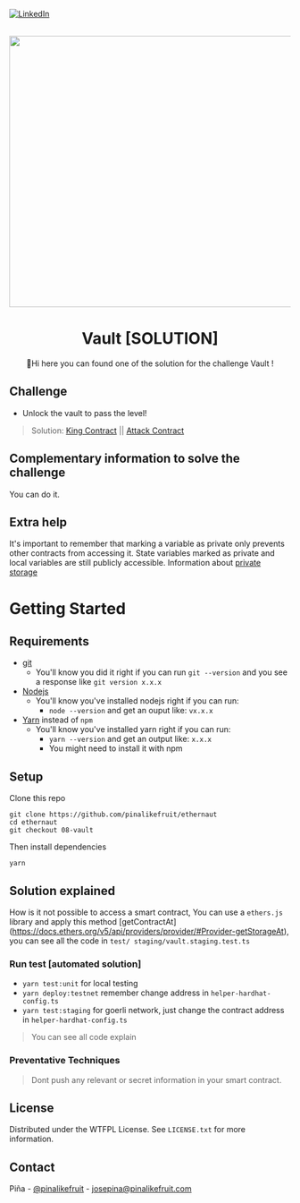 <a name="readme-top"></a>

[![LinkedIn][linkedin-shield]][linkedin-url]


<br />
<div align="center">
  <a href="https://ethernaut.openzeppelin.com/">
    <img src="https://ethernaut.openzeppelin.com/imgs/BigLevel8.svg" alt="" width="800" height="485">
  </a>

  <h1 align="center">Vault [SOLUTION]</h3>

  <p align="center">
    🍍Hi  here you can found one of the solution for the challenge Vault !
  </p>
</div>

## Challenge
* Unlock the vault to pass the level!

> Solution: 
  [King Contract](https://goerli.etherscan.io/address/0x1432f924a3beca2bf17b29151e5785801484fedb#internaltx) || [Attack Contract](https://goerli.etherscan.io/address/0x69bb53aA58f7F38824741FaA3Da9Dd2b9BCA3106#internaltx)

## Complementary information to solve the challenge
You can do it.


## Extra help
It's important to remember that marking a variable as private only prevents other contracts from accessing it. State variables marked as private and local variables are still publicly accessible.
Information about [private storage](https://docs.soliditylang.org/en/v0.8.17/security-considerations.html?highlight=private%20store#private-information-and-randomness)

# Getting Started

## Requirements

- [git](https://git-scm.com/book/en/v2/Getting-Started-Installing-Git)
  - You'll know you did it right if you can run `git --version` and you see a response like `git version x.x.x`
- [Nodejs](https://nodejs.org/en/)
  - You'll know you've installed nodejs right if you can run:
    - `node --version` and get an ouput like: `vx.x.x`
- [Yarn](https://classic.yarnpkg.com/lang/en/docs/install/) instead of `npm`
  - You'll know you've installed yarn right if you can run:
    - `yarn --version` and get an output like: `x.x.x`
    - You might need to install it with npm

## Setup

Clone this repo

```
git clone https://github.com/pinalikefruit/ethernaut
cd ethernaut
git checkout 08-vault
```

Then install dependencies

```
yarn
```
## Solution explained

How is it not possible to access a smart contract, You can use a `ethers.js` library and apply this method [getContractAt] (https://docs.ethers.org/v5/api/providers/provider/#Provider-getStorageAt), you can see all the code in `test/ staging/vault.staging.test.ts`

### Run test [automated solution]
 - `yarn test:unit` for local testing 
 - `yarn deploy:testnet` remember change address in `helper-hardhat-config.ts`
 - `yarn test:staging` for goerli network, just change the contract address in `helper-hardhat-config.ts`


> You can see all code explain

### Preventative Techniques

> Dont push any relevant or secret information in your smart contract.

## License

Distributed under the WTFPL License. See `LICENSE.txt` for more information.



## Contact

Piña - [@pinalikefruit](https://twitter.com/pinalikefruit) - josepina@pinalikefruit.com




[linkedin-shield]: https://img.shields.io/badge/-LinkedIn-black.svg?style=for-the-badge&logo=linkedin&colorB=555
[linkedin-url]: https://www.linkedin.com/in/pinalikefruit
